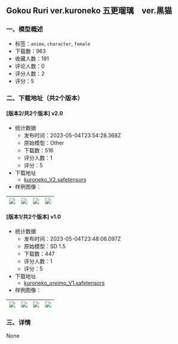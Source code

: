 ## Gokou Ruri ver.kuroneko 五更瑠璃　ver.黒猫
### 一、模型概述

- 标签：`anime`, `character`, `female`
- 下载数：963
- 收藏人数：191
- 评论人数：0
- 评分人数：2
- 评分：5

### 二、下载地址（共2个版本）

#### [版本2/共2个版本] v2.0

- 统计数据
  - 发布时间：2023-05-04T23:54:28.368Z
  - 原始模型：Other
  - 下载数：516
  - 评分人数：1
  - 评分：5
- 下载地址
  - [kuroneko_V2.safetensors](https://civitai.com/api/download/models/62605)
- 样例图像：

| <img src="https://image.civitai.com/xG1nkqKTMzGDvpLrqFT7WA/6c133ccd-e78f-4742-9a19-e6113f3e3fe1/width=450/689275.jpeg" /> | <img src="https://image.civitai.com/xG1nkqKTMzGDvpLrqFT7WA/f5ce52a6-db9a-4124-bdfa-d9403ad9d4f2/width=450/689274.jpeg" /> | <img src="https://image.civitai.com/xG1nkqKTMzGDvpLrqFT7WA/5b5b5bd7-d473-4b46-b6bd-7f0c920cb383/width=450/689272.jpeg" /> | <img src="https://image.civitai.com/xG1nkqKTMzGDvpLrqFT7WA/63196031-406c-481c-a96e-8162e7d04fe7/width=450/689278.jpeg" /> |
| ---- | ---- | ---- | ---- |

#### [版本1/共2个版本] v1.0

- 统计数据
  - 发布时间：2023-05-04T23:48:06.097Z
  - 原始模型：SD 1.5
  - 下载数：447
  - 评分人数：1
  - 评分：5
- 下载地址
  - [kuroneko_oreimo_V1.safetensors](https://civitai.com/api/download/models/51543)
- 样例图像：

| <img src="https://image.civitai.com/xG1nkqKTMzGDvpLrqFT7WA/2177e378-ab37-40fa-f897-f6ed2a60e200/width=450/652013.jpeg" /> | <img src="https://image.civitai.com/xG1nkqKTMzGDvpLrqFT7WA/403bb43b-db98-4adc-368a-6748f988c700/width=450/652007.jpeg" /> | <img src="https://image.civitai.com/xG1nkqKTMzGDvpLrqFT7WA/3bb782dd-73ab-4e01-063d-4a674d303b00/width=450/652006.jpeg" /> | <img src="https://image.civitai.com/xG1nkqKTMzGDvpLrqFT7WA/a6849099-984a-40d1-af1b-01ec6fc05400/width=450/555294.jpeg" /> |
| ---- | ---- | ---- | ---- |


### 三、详情
None